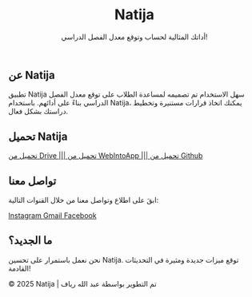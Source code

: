 <body>
    <header>
        <h1>Natija</h1>
        <p>أداتك المثالية لحساب وتوقع معدل الفصل الدراسي!</p>
    </header>
    <main>
        <section>
            <h2><i class="fas fa-info-circle"></i> عن Natija</h2>
            <p>تطبيق Natija سهل الاستخدام تم تصميمه لمساعدة الطلاب على توقع معدل الفصل الدراسي بناءً على أدائهم. باستخدام Natija، يمكنك اتخاذ قرارات مستنيرة وتخطيط دراستك بشكل فعال.</p>
        </section>
        <section>
            <h2><i class="fas fa-download"></i> تحميل Natija</h2>
            <div class="download-links">
                <a href="https://drive.google.com/file/d/10XI8gO8GlNiXh8QbKrjHCatVyDgqeeZp/view?usp=sharing" target="_blank">
                    <i class="fas fa-cloud-download-alt"></i> تحميل من Drive |||
                </a>
                <a href="https://www.webintoapp.com/store/574440" target="_blank">
                    <i class="fas fa-link"></i> تحميل من WebIntoApp |||
                </a>
                <a href="https://github.com/abdellahriyaf/Natija-v2.0/releases/download/education/Natija.v2.0.apk" target="_blank">
                    <i class="fas fa-link"></i> تحميل من Github
                </a>
            </div>
        </section>
        <section>
            <h2><i class="fas fa-envelope"></i> تواصل معنا</h2>
            <p>ابقَ على اطلاع وتواصل معنا من خلال القنوات التالية:</p>
            <div class="social-links">
                <a href="https://www.instagram.com/_abdellah.r" target="_blank">
                    <i class="fab fa-instagram"></i> Instagram
                </a>
                <a href="mailto:riyafabdellah@gmail.com">
                    <i class="fas fa-envelope"></i> Gmail
                </a>
                <a href="https://www.facebook.com/abdellah.riyaf.1" target="_blank">
                    <i class="fab fa-facebook"></i> Facebook
                </a>
            </div>
        </section>
        <section>
            <h2><i class="fas fa-lightbulb"></i> ما الجديد؟</h2>
            <p>نحن نعمل باستمرار على تحسين Natija. توقع ميزات جديدة ومثيرة في التحديثات القادمة!</p>
        </section>
    </main>
    <footer>
        <p>&copy; 2025 Natija | تم التطوير بواسطة عبد الله رياف</p>
    </footer>
</body>
</html>
